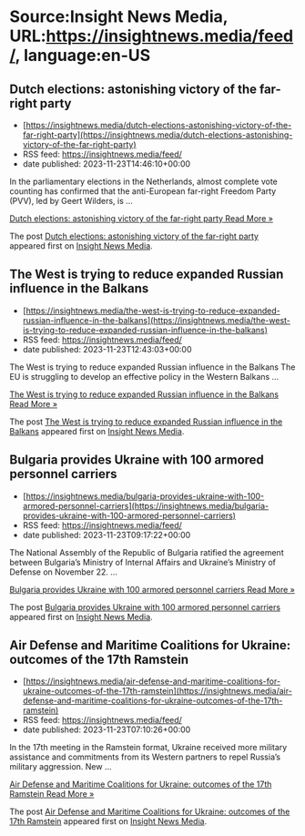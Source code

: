 # Source:Insight News Media, URL:https://insightnews.media/feed/, language:en-US

## Dutch elections: astonishing victory of the far-right party
 - [https://insightnews.media/dutch-elections-astonishing-victory-of-the-far-right-party](https://insightnews.media/dutch-elections-astonishing-victory-of-the-far-right-party)
 - RSS feed: https://insightnews.media/feed/
 - date published: 2023-11-23T14:46:10+00:00

<p>In the parliamentary elections in the Netherlands, almost complete vote counting has confirmed that the anti-European far-right Freedom Party (PVV), led by Geert Wilders, is &#8230;</p>
<p class="read-more"> <a class="ast-button" href="https://insightnews.media/dutch-elections-astonishing-victory-of-the-far-right-party/"> <span class="screen-reader-text">Dutch elections: astonishing victory of the far-right party</span> Read More »</a></p>
<p>The post <a href="https://insightnews.media/dutch-elections-astonishing-victory-of-the-far-right-party/">Dutch elections: astonishing victory of the far-right party</a> appeared first on <a href="https://insightnews.media">Insight News Media</a>.</p>

## The West is trying to reduce expanded Russian influence in the Balkans
 - [https://insightnews.media/the-west-is-trying-to-reduce-expanded-russian-influence-in-the-balkans](https://insightnews.media/the-west-is-trying-to-reduce-expanded-russian-influence-in-the-balkans)
 - RSS feed: https://insightnews.media/feed/
 - date published: 2023-11-23T12:43:03+00:00

<p>The West is trying to reduce expanded Russian influence in the Balkans The EU is struggling to develop an effective policy in the Western Balkans &#8230;</p>
<p class="read-more"> <a class="ast-button" href="https://insightnews.media/the-west-is-trying-to-reduce-expanded-russian-influence-in-the-balkans/"> <span class="screen-reader-text">The West is trying to reduce expanded Russian influence in the Balkans</span> Read More »</a></p>
<p>The post <a href="https://insightnews.media/the-west-is-trying-to-reduce-expanded-russian-influence-in-the-balkans/">The West is trying to reduce expanded Russian influence in the Balkans</a> appeared first on <a href="https://insightnews.media">Insight News Media</a>.</p>

## Bulgaria provides Ukraine with 100 armored personnel carriers
 - [https://insightnews.media/bulgaria-provides-ukraine-with-100-armored-personnel-carriers](https://insightnews.media/bulgaria-provides-ukraine-with-100-armored-personnel-carriers)
 - RSS feed: https://insightnews.media/feed/
 - date published: 2023-11-23T09:17:22+00:00

<p>The National Assembly of the Republic of Bulgaria ratified the agreement between Bulgaria&#8217;s Ministry of Internal Affairs and Ukraine&#8217;s Ministry of Defense on November 22. &#8230;</p>
<p class="read-more"> <a class="ast-button" href="https://insightnews.media/bulgaria-provides-ukraine-with-100-armored-personnel-carriers/"> <span class="screen-reader-text">Bulgaria provides Ukraine with 100 armored personnel carriers</span> Read More »</a></p>
<p>The post <a href="https://insightnews.media/bulgaria-provides-ukraine-with-100-armored-personnel-carriers/">Bulgaria provides Ukraine with 100 armored personnel carriers</a> appeared first on <a href="https://insightnews.media">Insight News Media</a>.</p>

## Air Defense and Maritime Coalitions for Ukraine: outcomes of the 17th Ramstein
 - [https://insightnews.media/air-defense-and-maritime-coalitions-for-ukraine-outcomes-of-the-17th-ramstein](https://insightnews.media/air-defense-and-maritime-coalitions-for-ukraine-outcomes-of-the-17th-ramstein)
 - RSS feed: https://insightnews.media/feed/
 - date published: 2023-11-23T07:10:26+00:00

<p>In the 17th meeting in the Ramstein format, Ukraine received more military assistance and commitments from its Western partners to repel Russia&#8217;s military aggression. New &#8230;</p>
<p class="read-more"> <a class="ast-button" href="https://insightnews.media/air-defense-and-maritime-coalitions-for-ukraine-outcomes-of-the-17th-ramstein/"> <span class="screen-reader-text">Air Defense and Maritime Coalitions for Ukraine: outcomes of the 17th Ramstein</span> Read More »</a></p>
<p>The post <a href="https://insightnews.media/air-defense-and-maritime-coalitions-for-ukraine-outcomes-of-the-17th-ramstein/">Air Defense and Maritime Coalitions for Ukraine: outcomes of the 17th Ramstein</a> appeared first on <a href="https://insightnews.media">Insight News Media</a>.</p>

